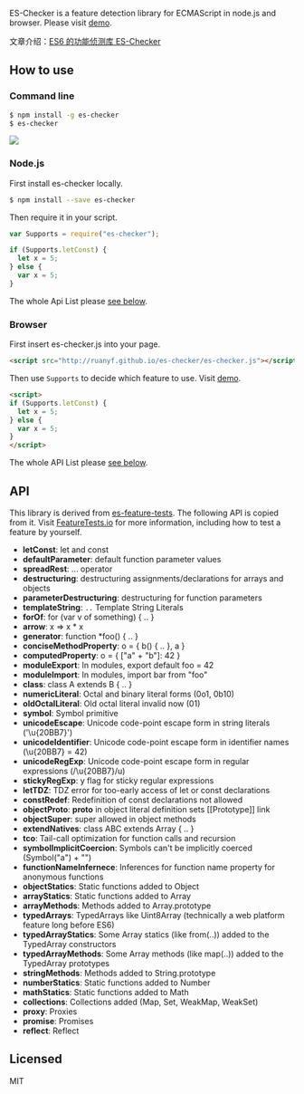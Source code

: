 ES-Checker is a feature detection library for ECMAScript in node.js and browser. Please visit [demo](http://ruanyf.github.io/es-checker/).

文章介绍：[ES6 的功能侦测库 ES-Checker](http://www.ruanyifeng.com/blog/2015/06/es-checker.html)

## How to use

### Command line

```bash
$ npm install -g es-checker
$ es-checker
```

![](./screenshot.png)

### Node.js

First install es-checker locally.

```bash
$ npm install --save es-checker
```

Then require it in your script.

```javascript
var Supports = require("es-checker");

if (Supports.letConst) {
  let x = 5;
} else {
  var x = 5;
}
```

The whole Api List please [see below](#api).

### Browser

First insert es-checker.js into your page.

```html
<script src="http://ruanyf.github.io/es-checker/es-checker.js"></script>
```

Then use `Supports` to decide which feature to use. Visit [demo](http://ruanyf.github.io/es-checker/).

```html
<script>
if (Supports.letConst) {
  let x = 5;
} else {
  var x = 5;
}
</script>
```

The whole API List please [see below](#api).

## API

This library is derived from [es-feature-tests](https://github.com/getify/es-feature-tests). The following API is copied from it. Visit [FeatureTests.io](https://featuretests.io/details) for more information, including how to test a feature by yourself.

- **letConst**: let and const
- **defaultParameter**: default function parameter values
- **spreadRest**: ... operator
- **destructuring**: destructuring assignments/declarations for arrays and objects
- **parameterDestructuring**: destructuring for function parameters
- **templateString**: `..` Template String Literals
- **forOf**: for (var v of something) { .. }
- **arrow**: x => x * x
- **generator**: function *foo() { .. }
- **conciseMethodProperty**: o = { b() { .. }, a }
- **computedProperty**: o = { ["a" + "b"]: 42 }
- **moduleExport**: In modules, export default foo = 42
- **moduleImport**: In modules, import bar from "foo"
- **class**: class A extends B { .. }
- **numericLiteral**: Octal and binary literal forms (0o1, 0b10)
- **oldOctalLiteral**: Old octal literal invalid now (01)
- **symbol**: Symbol primitive
- **unicodeEscape**: Unicode code-point escape form in string literals ('\u{20BB7}')
- **unicodeIdentifier**: Unicode code-point escape form in identifier names (\u{20BB7} = 42)
- **unicodeRegExp**: Unicode code-point escape form in regular expressions (/\u{20BB7}/u)
- **stickyRegExp**: y flag for sticky regular expressions
- **letTDZ**: TDZ error for too-early access of let or const declarations
- **constRedef**: Redefinition of const declarations not allowed
- **objectProto**: __proto__ in object literal definition sets [[Prototype]] link
- **objectSuper**: super allowed in object methods
- **extendNatives**: class ABC extends Array { .. }
- **tco**: Tail-call optimization for function calls and recursion
- **symbolImplicitCoercion**: Symbols can't be implicitly coerced (Symbol("a") + "")
- **functionNameInfernece**: Inferences for function name property for anonymous functions
- **objectStatics**: Static functions added to Object
- **arrayStatics**: Static functions added to Array
- **arrayMethods**: Methods added to Array.prototype
- **typedArrays**: TypedArrays like Uint8Array (technically a web platform feature long before ES6)
- **typedArrayStatics**: Some Array statics (like from(..)) added to the TypedArray constructors
- **typedArrayMethods**: Some Array methods (like map(..)) added to the TypedArray prototypes
- **stringMethods**: Methods added to String.prototype
- **numberStatics**: Static functions added to Number
- **mathStatics**: Static functions added to Math
- **collections**: Collections added (Map, Set, WeakMap, WeakSet)
- **proxy**: Proxies
- **promise**: Promises
- **reflect**: Reflect

## Licensed

MIT
